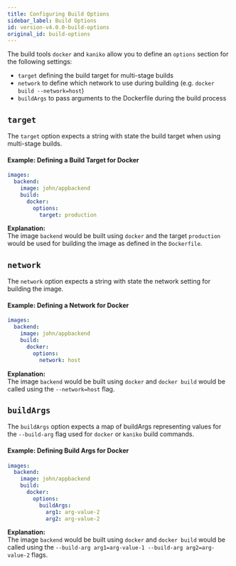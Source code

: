 ```yaml
---
title: Configuring Build Options
sidebar_label: Build Options
id: version-v4.0.0-build-options
original_id: build-options
---
```


The build tools `docker` and `kaniko` allow you to define an `options` section for the following settings:
- `target` defining the build target for multi-stage builds
- `network` to define which network to use during building (e.g. `docker build --network=host`)
- `buildArgs` to pass arguments to the Dockerfile during the build process


## `target`
The `target` option expects a string with state the build target when using multi-stage builds.

#### Example: Defining a Build Target for Docker
```yaml
images:
  backend:
    image: john/appbackend
    build:
      docker:
        options:
          target: production
```
**Explanation:**  
The image `backend` would be built using `docker` and the target `production` would be used for building the image as defined in the `Dockerfile`.


## `network`
The `network` option expects a string with state the network setting for building the image.

#### Example: Defining a Network for Docker
```yaml
images:
  backend:
    image: john/appbackend
    build:
      docker:
        options:
          network: host
```
**Explanation:**  
The image `backend` would be built using `docker` and `docker build` would be called using the `--network=host` flag.


## `buildArgs`
The `buildArgs` option expects a map of buildArgs representing values for the `--build-arg` flag used for `docker` or `kaniko` build commands.

#### Example: Defining Build Args for Docker
```yaml
images:
  backend:
    image: john/appbackend
    build:
      docker:
        options:
          buildArgs:
            arg1: arg-value-2
            arg2: arg-value-2
```
**Explanation:**  
The image `backend` would be built using `docker` and `docker build` would be called using the `--build-arg arg1=arg-value-1 --build-arg arg2=arg-value-2` flags.

